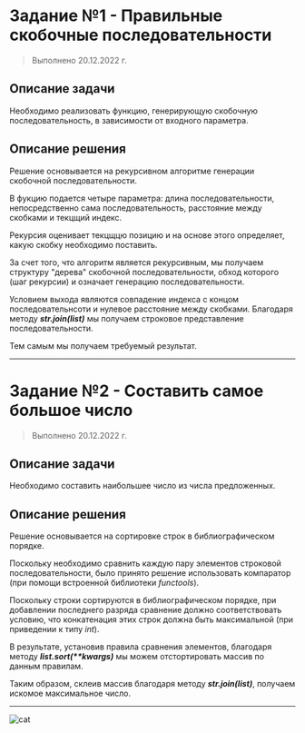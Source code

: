 # Задание №1 - Правильные скобочные последовательности

> Выполнено 20.12.2022 г.

## Описание задачи

Необходимо реализовать функцию, генерирующую скобочную
последовательность, в зависимости от входного параметра.

## Описание решения

Решение основывается на рекурсивном алгоритме генерации скобочной последовательности.

В фукцию подается четыре параметра: длина последовательности, непосредственно сама последовательность, расстояние между скобками и текцщий индекс.

Рекурсия оценивает текцщцю позицию и на основе этого определяет, какую скобку необходимо поставить. 

За счет того, что алгоритм является рекурсивным, мы получаем структуру "дерева" скобочной последовательности, обход которого (шаг рекурсии) и означает генерацию последовательности.

Условием выхода являются совпадение индекса с концом последовательнсоти и нулевое расстояние между скобками. Благодаря методу __*str.join(list)*__ мы получаем строковое представление последовательности.

Тем самым мы получаем требуемый результат.

------

# Задание №2 - Составить самое большое число

> Выполнено 20.12.2022 г.

## Описание задачи

Необходимо составить наибольшее число из числа предложенных.

## Описание решения

Решение основывается на сортировке строк в библиографическом порядке. 

Поскольку необходимо сравнить каждую пару элементов строковой последовательности, было принято решение использовать компаратор (при помощи встроенной библиотеки _functools_). 

Поскольку строки сортируются в библиографическом порядке, при добавлении последнего разряда сравнение должно соответствовать условию, что конкатенация этих строк должна быть максимальной (при приведении к типу _int_).

В результате, установив правила сравнения элементов, благодаря методу __*list.sort(**kwargs)*__ мы можем отстортировать массив по данным правилам.

Таким образом, склеив массив благодаря методу __*str.join(list)*__, получаем искомое максимальное число.

-------

![cat](https://d31iynjnzaofi5.cloudfront.net/blog/uploads/2018/11/giphy-12.gif)